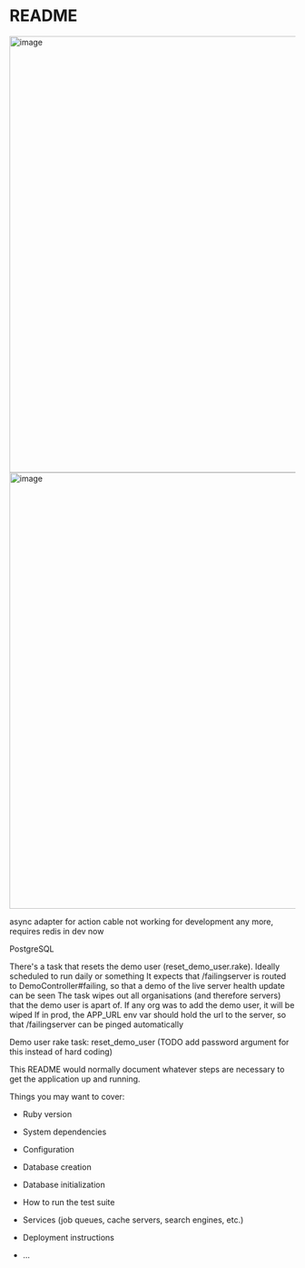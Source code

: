 # README


<img width="768" alt="image" src="https://user-images.githubusercontent.com/18317099/150864973-b6c65a57-7ea4-4fea-9ad3-04c96870cf11.png">
<img width="768" alt="image" src="https://user-images.githubusercontent.com/18317099/150865107-2a4a3d5b-bd25-4676-a98f-4d1938e33ead.png">


async adapter for action cable not working for development any more, requires redis in dev now

PostgreSQL

There's a task that resets the demo user (reset_demo_user.rake). Ideally scheduled to run daily or something
It expects that /failingserver is routed to DemoController#failing, so that a demo of the live server health update can be seen
The task wipes out all organisations (and therefore servers) that the demo user is apart of. If any org was to add the demo user, it will be wiped
If in prod, the APP_URL env var should hold the url to the server, so that /failingserver can be pinged automatically


Demo user rake task: reset_demo_user (TODO add password argument for this instead of hard coding)

This README would normally document whatever steps are necessary to get the
application up and running.

Things you may want to cover:

* Ruby version

* System dependencies

* Configuration

* Database creation

* Database initialization

* How to run the test suite

* Services (job queues, cache servers, search engines, etc.)

* Deployment instructions

* ...
